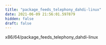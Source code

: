 ```yaml
---
title: "package_feeds_telephony_dahdi-linux"
date: 2021-06-09 21:56:01.597879
hidden: false
draft: false
---
```


x86/64/package_feeds_telephony_dahdi-linux

